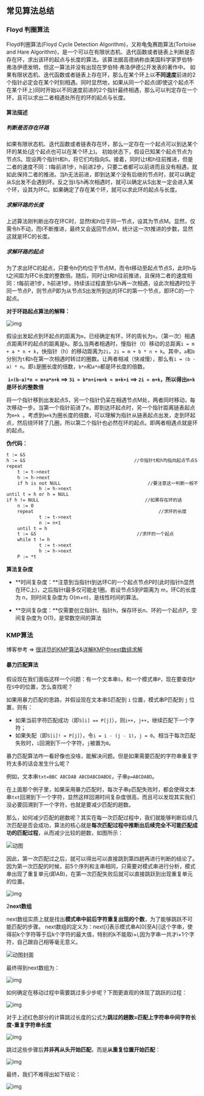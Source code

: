 ## 常见算法总结

### Floyd 判圈算法

Floyd判圈算法(Floyd Cycle Detection Algorithm)，又称龟兔赛跑算法(Tortoise and Hare Algorithm)，是一个可以在有限状态机、迭代函数或者链表上判断是否存在环，求出该环的起点与长度的算法。该算法据高德纳称由美国科学家罗伯特·弗洛伊德发明，但这一算法并没有出现在罗伯特·弗洛伊德公开发表的著作中。
如果有限状态机、迭代函数或者链表上存在环，那么在某个环上以**不同速度**前进的2个指针必定会在某个时刻相遇。同时显然地，如果从同一个起点(即使这个起点不在某个环上)同时开始以不同速度前进的2个指针最终相遇，那么可以判定存在一个环，且可以求出二者相遇处所在的环的起点与长度。



#### 算法描述

##### 判断是否存在环路

如果有限状态机、迭代函数或者链表存在环，那么一定存在一个起点可以到达某个环的某处(这个起点也可以在某个环上)。
初始状态下，假设已知某个起点节点为节点S。现设两个指针t和h，将它们均指向S。接着，同时让t和h往前推进，但是二者的速度不同：t每前进1步，h前进2步。只要二者都可以前进而且没有相遇，就如此保持二者的推进。当h无法前进，即到达某个没有后继的节点时，就可以确定从S出发不会遇到环。反之当t与h再次相遇时，就可以确定从S出发一定会进入某个环，设其为环C。如果确定了存在某个环，就可以求此环的起点与长度。

##### 求解环路的长度

上述算法刚判断出存在环C时，显然t和h位于同一节点，设其为节点M。显然，仅需令h不动，而t不断推进，最终又会返回节点M，统计这一次t推进的步数，显然这就是环C的长度。

##### 求解环路的起点

为了求出环C的起点，只要令h仍均位于节点M，而令t移动至起点节点S，此时h与t之间距为环C长度的整数倍。随后，同时让t和h往前推进，且保持二者的速度相同：t每前进1步，h前进1步。持续该过程直至t与h再一次相遇，设此次相遇时位于同一节点P，则节点P即为从节点S出发所到达的环C的第一个节点，即环C的一个起点。

**对于环路起点算法的解释：**

![img](https://raw.githubusercontent.com/liuhaibin123456789/img-for-cold-bin-blog/master/img/Floyd%20%E5%88%A4%E5%9C%88%E7%AE%97%E6%B3%95.png)

假设出发起点到环起点的距离为`m`，已经确定有环，环的周长为`n`，（第一次）相遇点距离环的起点的距离是`k`。那么当两者相遇时，慢指针（t）移动的总距离`i = m + a * n + k`，快指针（h）的移动距离为`2i`，`2i = m + b * n + k`。其中，`a`和`b`分别为`t`和`h`在第一次相遇时转过的圈数。让两者相减（快减慢），那么有`i = (b - a) * n`。即`i`是圈长度的倍数，`b*n`和`a*n`都是环长度的倍数。



​	    **`i=(b-a)*n = m+a*n+k` ==> `3i = b*n+i+m+k = m+k+i` ==> `2i = m+k`，所以得出`m+k`是环长的整数倍**



将一个指针移到出发起点S，另一个指针仍呆在相遇节点M处，两者同时移动，每次移动一步。当第一个指针前进了`m`，即到达环起点时，另一个指针距离链表起点为`m+k `。考虑到`m+k`为圈长度的倍数，可以理解为指针从链表起点出发，走到环起点，然后绕环转了几圈，所以第二个指针也必然在环的起点。即两者相遇点就是环的起点。



**伪代码：**

```txt
t := &S
h := &S                                        //令指针t和h均指向起点节点S。
repeat
    t := t->next
    h := h->next
    if h is not NULL                                //要注意这一判断一般不能省略
            h := h->next
until t = h or h = NULL
if h != NULL                                       //如果存在环的话
    n := 0
    repeat                                              //求环的长度
            t := t->next
            n := n+1
    until t = h
    t := &S                                     //求环的一个起点
    while t != h
            t := t->next
            h := h->next
    P := *t
```



**算法复杂度**

- **时间复杂度：**注意到当指针t到达环C的一个起点节点P时(此时指针h显然在环C上)，之后指针t最多仅可能走1圈。若设节点S到P距离为 m，环C的长度为  n，则时间复杂度为 O(m+n)，是线性时间的算法。

- **空间复杂度：**仅需要创立指针t、指针h，保存环长n、环的一个起点P。空间复杂度为 O(1)，是常数空间的算法

### KMP算法

博客参考 => [很详尽的KMP算法](https://www.cnblogs.com/zzuuoo666/p/9028287.html)&[详解KMP中next数组求解](https://www.cnblogs.com/aninock/p/13796006.html)

#### 暴力匹配算法

假设现在我们面临这样一个问题：有一个文本串`S`，和一个模式串`P`，现在要查找`P`在`S`中的位置，怎么查找呢？

  如果用暴力匹配的思路，并假设现在文本串S匹配到 `i` 位置，模式串P匹配到 `j` 位置，则有：

- 如果当前字符匹配成功（即`S[i] == P[j]`），则`i++`，`j++`，继续匹配下一个字符；
- 如果失配（即`S[i]! = P[j]`），令`i = i - (j - 1)`，`j = 0`。相当于每次匹配失败时，`i`回溯到下一个字符，`j`被置为`0`。

暴力匹配算法咋一看好像也没啥，能解决问题。但是如果需要匹配的字符串重复字符太多的话会发生什么呢？

例如，文本串`txt=BBC ABCDAB ABCDABCDABDE`，子串`p=ABCDABD`。

在上面那个例子里，如果采用暴力匹配时，每次子串`p`匹配失败时，都会使得文本串`txt`回溯到下一个字符，显然这样回溯时间复杂度很高，而且可以发现其实我们没必要回溯到下一个字符，也就是要减少匹配的趟数。

那么，如何减少匹配的趟数呢？其实在每一次匹配过程中，我们就能够判断后续几次匹配是否会成功，算法的核心就是**每次匹配过程中推断出后续完全不可能匹配成功的匹配过程**，从而减少比较的趟数，如图所示：

![动图](https://pic3.zhimg.com/v2-f917fb03305a122847eff23b283700c2_b.webp)



因此，第一次匹配过之后，就可以得出可以直接跳到第四趟再进行判断的结论了。因为第一次匹配的时候，前5个序列和主串相同，只需要对模式串进行分析，模式串出现了重复单元(即AB)，在第一次匹配失败后就可以直接跳跃到出现重复单元的位置。

![img](https://pic1.zhimg.com/80/v2-cad29d897f52a03463362753f1563280_1440w.webp)

2**next数组**

next数组实质上就是找出**模式串中前后字符重复出现的个数**，为了能够跳跃不可能匹配的步骤。
next数组的定义为：next[i]表示模式串A[0]至A[i]这个字串，使得前k个字符等于后k个字符的最大值，特别的k不能取i+i,因为字串一共才i+1个字符，自己跟自己相等毫无意义。

![动图封面](https://pic2.zhimg.com/v2-b2671ed95403cd88a5a71d893d29a0cd_b.jpg)



最终得到next数组为：



![img](https://pic1.zhimg.com/80/v2-2b2ac606c9aa62459be0a7320eac7218_1440w.webp)

如何确定在移动过程中需要跳过多少步呢？下图更直观的体现了跳跃的过程：



![img](https://pic1.zhimg.com/80/v2-f225476d948d9c1ac21c8dd1ddf705e0_1440w.webp)

对于上述红色部分的计算跳过长度的公式为**跳过的趟数=匹配上字符串中间字符长度-重复字符串长度**

![img](https://pic2.zhimg.com/80/v2-850ae8da2887132894116c6220de3e01_1440w.webp)

跳过这些步骤后**并非再从头开始匹配**，而是**从重复位置开始匹配**：

![img](https://pic2.zhimg.com/80/v2-49a5aa24121290d74f2a89a4c3eb5d75_1440w.webp)

最终，我们不难得出如下结论：

![img](https://pic1.zhimg.com/80/v2-dc01527ede39a513b3663b0aaa0b718c_1440w.webp)